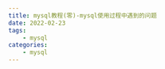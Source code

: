 ```yaml
---
title: mysql教程(零)-mysql使用过程中遇到的问题
date: 2022-02-23
tags:
    - mysql
categories:
    - mysql
---
```


